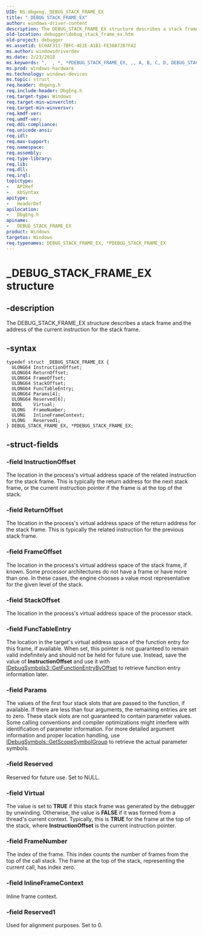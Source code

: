 ```yaml
---
UID: NS:dbgeng._DEBUG_STACK_FRAME_EX
title: "_DEBUG_STACK_FRAME_EX"
author: windows-driver-content
description: The DEBUG_STACK_FRAME_EX structure describes a stack frame and the address of the current instruction for the stack frame.
old-location: debugger\debug_stack_frame_ex.htm
old-project: debugger
ms.assetid: EC0AF311-7BFC-4E2E-A1B1-FE38872B7FA2
ms.author: windowsdriverdev
ms.date: 2/23/2018
ms.keywords: ",  , *, *PDEBUG_STACK_FRAME_EX, ,, A, B, C, D, DEBUG_STACK_FRAME_EX, DEBUG_STACK_FRAME_EX structure [Windows Debugging], E, F, G, K, M, P, PDEBUG_STACK_FRAME_EX, PDEBUG_STACK_FRAME_EX structure pointer [Windows Debugging], R, S, T, U, X, _, _DEBUG_STACK_FRAME_EX, dbgeng/DEBUG_STACK_FRAME_EX, dbgeng/PDEBUG_STACK_FRAME_EX, debugger.debug_stack_frame_ex"
ms.prod: windows-hardware
ms.technology: windows-devices
ms.topic: struct
req.header: dbgeng.h
req.include-header: DbgEng.h
req.target-type: Windows
req.target-min-winverclnt: 
req.target-min-winversvr: 
req.kmdf-ver: 
req.umdf-ver: 
req.ddi-compliance: 
req.unicode-ansi: 
req.idl: 
req.max-support: 
req.namespace: 
req.assembly: 
req.type-library: 
req.lib: 
req.dll: 
req.irql: 
topictype:
-	APIRef
-	kbSyntax
apitype:
-	HeaderDef
apilocation:
-	DbgEng.h
apiname:
-	DEBUG_STACK_FRAME_EX
product: Windows
targetos: Windows
req.typenames: DEBUG_STACK_FRAME_EX, *PDEBUG_STACK_FRAME_EX
---
```


# _DEBUG_STACK_FRAME_EX structure


## -description


The DEBUG_STACK_FRAME_EX structure describes a stack frame and the address of the current instruction for the stack frame. 


## -syntax


````
typedef struct _DEBUG_STACK_FRAME_EX {
  ULONG64 InstructionOffset;
  ULONG64 ReturnOffset;
  ULONG64 FrameOffset;
  ULONG64 StackOffset;
  ULONG64 FuncTableEntry;
  ULONG64 Params[4];
  ULONG64 Reserved[6];
  BOOL    Virtual;
  ULONG   FrameNumber;
  ULONG   InlineFrameContext;
  ULONG   Reserved1;
} DEBUG_STACK_FRAME_EX, *PDEBUG_STACK_FRAME_EX;
````


## -struct-fields




### -field InstructionOffset

The location in the process's virtual address space of the related instruction for the stack frame.  This is typically the return address for the next stack frame, or the current instruction pointer if the frame is at the top of the stack.  


### -field ReturnOffset

The location in the process's virtual address space of the return address for the stack frame.  This is typically the related instruction for the previous stack frame.


### -field FrameOffset

The location in the process's virtual address space of the stack frame, if known.  Some processor architectures do not have a frame or have more than one.  In these cases, the engine chooses a value most representative for the given level of the stack.


### -field StackOffset

The location in the process's virtual address space of the processor stack.


### -field FuncTableEntry

The location in the target's virtual address space of the function entry for this frame, if available. When set, this pointer is not guaranteed to remain valid indefinitely and should not be held for future use.  Instead, save the value of <b>InstructionOffset</b> and use it with <a href="https://msdn.microsoft.com/6b1fa9fc-f033-4d93-a2ec-f31159d6a69d">IDebugSymbols3::GetFunctionEntryByOffset</a> to retrieve function entry information later. 


### -field Params

The values of the first four stack slots that are passed to the function, if available.  If there are less than four arguments, the remaining entries are set to zero.  These stack slots are not guaranteed to contain parameter values.  Some calling conventions and compiler optimizations might interfere with identification of parameter information.  For more detailed argument information and proper location handling, use <a href="https://msdn.microsoft.com/002af3f1-4879-40e9-a5c6-bf62a3b26e02">IDebugSymbols::GetScopeSymbolGroup</a> to retrieve the actual parameter symbols.


### -field Reserved

Reserved for future use. Set to NULL.


### -field Virtual

The value is set to <b>TRUE</b> if this stack frame was generated by the debugger by unwinding.  Otherwise, the value is <b>FALSE</b> if it was formed from a thread's current context.  Typically, this is <b>TRUE</b> for the frame at the top of the stack, where <b>InstructionOffset</b> is the current instruction pointer.


### -field FrameNumber

The index of the frame.  This index counts the number of frames from the top of the call stack.  The frame at the top of the stack, representing the current call, has index zero.


### -field InlineFrameContext

Inline frame context.


### -field Reserved1

Used for alignment purposes. Set to 0.

